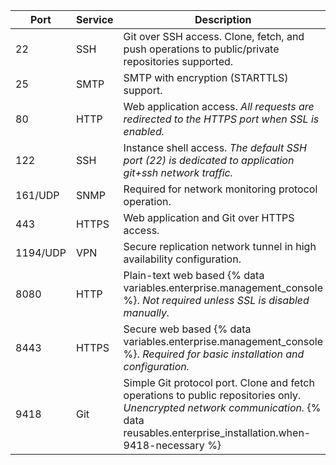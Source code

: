 | Port | Service | Description                                                |
|------|---------|------------------------------------------------------------|
| 22   | SSH     | Git over SSH access. Clone, fetch, and push operations to public/private repositories supported. |
| 25   | SMTP    | SMTP with encryption (STARTTLS) support. |
| 80   | HTTP    | Web application access. _All requests are redirected to the HTTPS port when SSL is enabled._ |
| 122  | SSH     | Instance shell access. _The default SSH port (22) is dedicated to application git+ssh network traffic._ |
| 161/UDP | SNMP | Required for network monitoring protocol operation. |
| 443  | HTTPS   | Web application and Git over HTTPS access. |
| 1194/UDP | VPN | Secure replication network tunnel in high availability configuration. |
| 8080 | HTTP    | Plain-text web based {% data variables.enterprise.management_console %}. _Not required unless SSL is disabled manually._ |
| 8443 | HTTPS   | Secure web based {% data variables.enterprise.management_console %}. _Required for basic installation and configuration._ |
| 9418 | Git     | Simple Git protocol port. Clone and fetch operations to public repositories only. _Unencrypted network communication._ {% data reusables.enterprise_installation.when-9418-necessary %}  |
